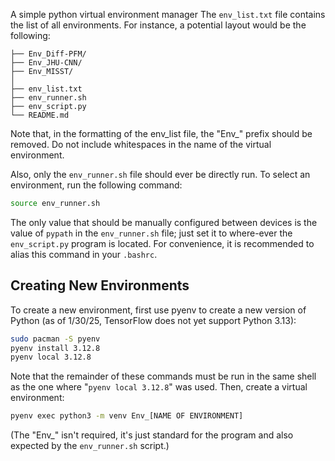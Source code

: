 A simple python virtual environment manager
The `env_list.txt` file contains the list of all environments. For instance, a potential layout would be the following:
```shell
├── Env_Diff-PFM/
├── Env_JHU-CNN/
├── Env_MISST/
│ 
├── env_list.txt
├── env_runner.sh
├── env_script.py
└── README.md
```
Note that, in the formatting of the env_list file, the "Env_" prefix should be removed. Do not include whitespaces in the name of the virtual environment.

Also, only the `env_runner.sh` file should ever be directly run. To select an environment, run the following command: 
```bash
source env_runner.sh
```
The only value that should be manually configured between devices is the value of `pypath` in the `env_runner.sh` file; just set it to where-ever the `env_script.py` program is located. For convenience, it is recommended to alias this command in your `.bashrc`.

## Creating New Environments
To create a new environment, first use pyenv to create a new version of Python (as of 1/30/25, TensorFlow does not yet support Python 3.13):
```bash
sudo pacman -S pyenv
pyenv install 3.12.8
pyenv local 3.12.8
```
Note that the remainder of these commands must be run in the same shell as the one where "`pyenv local 3.12.8`" was used. Then, create a virtual environment:
```bash
pyenv exec python3 -m venv Env_[NAME OF ENVIRONMENT]
```
(The "Env_" isn't required, it's just standard for the program and also expected by the `env_runner.sh` script.)
